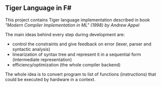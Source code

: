 ## Tiger Language in F#

This project contains Tiger language implementation described in book <br/>
_"Modern Compiler Implementation in ML" (1998) by Andrew Appel_

The main ideas behind every step during development are:

- control the constraints and give feedback on error (lexer, parser and syntactic analysis)
- linearization of syntax tree and represent it in a sequential form (intermediate representation)
- efficiency/optimization (the whole compiler backend)

The whole idea is to convert program to list of functions (instructions) that could be executed
by hardware in a context.
